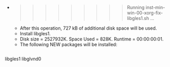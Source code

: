 * >>>>>>>>> Running inst-min-win-00-xorg-fix-libgles1.sh ...
  * After this operation, 727 kB of additional disk space will be used.
  * Install libgles1.
  * Disk size = 2527932K. Space Used = 828K. Runtime = 00:00:00:01.
  * The following NEW packages will be installed:
  ```bash
libgles1 libglvnd0
  ```
